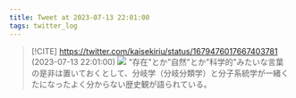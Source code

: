 ```yaml
---
title: Tweet at 2023-07-13 22:01:00
tags: twitter_log
---
```


> [!CITE] https://twitter.com/kaisekiriu/status/1679476017667403781 (2023-07-13 22:01:00)
> ![](https://twitter.com/kaisekiriu/status/1679476017667403781)
> "存在"とか"自然"とか"科学的"みたいな言葉の是非は置いておくとして、分岐学（分岐分類学）と分子系統学が一緒くたになったよく分からない歴史観が語られている。
